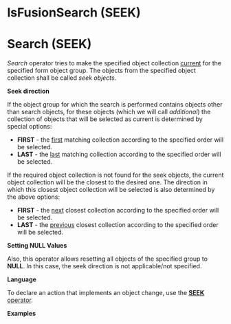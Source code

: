 # lsFusionSearch (SEEK)

# Search (SEEK)

*Search* operator tries to make the specified object collection [current](Form-structure_1573069.html#Formstructure-currentObject) for the specified form object group. The objects from the specified object collection shall be called *seek objects*.

**Seek direction**

If the object group for which the search is performed contains objects other than search objects, for these objects (which we will call *additional*) the collection of objects that will be selected as current is determined by special options:

-   **FIRST** - the <u>first</u> matching collection according to the specified order will be selected. 
-   **LAST** - the <u>last</u> matching collection according to the specified order will be selected. 

If the required object collection is not found for the seek objects, the current object collection will be the closest to the desired one. The direction in which this closest object collection will be selected is also determined by the above options:

-   **FIRST** - the <u>next</u> closest collection according to the specified order will be selected. 
-   **LAST** - the <u>previous</u> closest collection according to the specified order will be selected. 

**Setting NULL Values**

Also, this operator allows resetting all objects of the specified group to **NULL**. In this case, the seek direction is not applicable/not specified.

**Language**

To declare an action that implements an object change, use the [**SEEK** operator](SEEK_operator.md).

**Examples**


